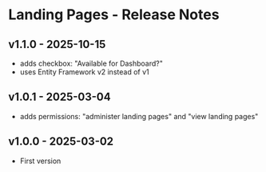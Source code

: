 # Landing Pages - Release Notes

## v1.1.0 - 2025-10-15

* adds checkbox: "Available for Dashboard?"
* uses Entity Framework v2 instead of v1

## v1.0.1 - 2025-03-04

* adds permissions: "administer landing pages" and "view landing pages"

## v1.0.0 - 2025-03-02

* First version
